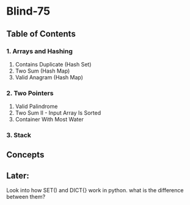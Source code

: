 # Blind-75

## Table of Contents
### 1. Arrays and Hashing
1. Contains Duplicate (Hash Set)
2. Two Sum (Hash Map)
3. Valid Anagram (Hash Map)

### 2. Two Pointers
1. Valid Palindrome
2. Two Sum II - Input Array Is Sorted
3. Container With Most Water

### 3. Stack

## Concepts

## Later:
Look into how SET() and DICT{} work in python. what is the difference between them? 